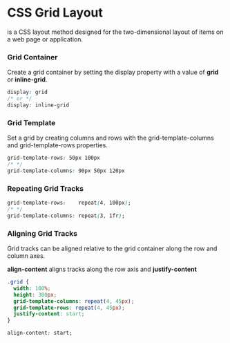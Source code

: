 # CSS Grid Layout
is a CSS layout method designed for the two-dimensional layout of items on a web page or application.

### Grid Container
Create a grid container by setting the display property with a value of **grid** or **inline-grid**.

```CSS
display: grid
/* or */
display: inline-grid
```

### Grid Template
Set a grid by creating columns and rows with the grid-template-columns and grid-template-rows properties.

```CSS
grid-template-rows: 50px 100px
/* */
grid-template-columns: 90px 50px 120px
```

### Repeating Grid Tracks

```CSS
grid-template-rows:    repeat(4, 100px);
/* */
grid-template-columns: repeat(3, 1fr);
```



### Aligning Grid Tracks
Grid tracks can be aligned relative to the grid container along the row and column axes.

**align-content** aligns tracks along the row axis and **justify-content**

```CSS
.grid {
  width: 100%;
  height: 300px;
  grid-template-columns: repeat(4, 45px);
  grid-template-rows: repeat(4, 45px);
  justify-content: start;
}
```
```CSS
align-content: start;
```

